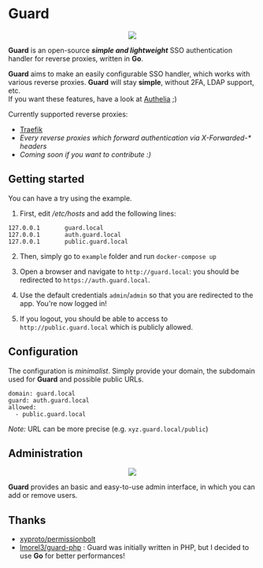 # Guard

<p align="center">
  <img src="https://raw.githubusercontent.com/lmorel3/guard/master/assets/screenshot.png">
</p>

**Guard** is an open-source _**simple and lightweight**_ SSO authentication handler for reverse proxies, written in **Go**.

**Guard** aims to make an easily configurable SSO handler, which works with various reverse proxies.
**Guard** will stay **simple**, without 2FA, LDAP support, etc. \
If you want these features, have a look at [Authelia](https://github.com/clems4ever/authelia) ;)

Currently supported reverse proxies:

- [Traefik](https://traefik.io/)
- _Every reverse proxies which forward authentication via X-Forwarded-* headers_
- _Coming soon if you want to contribute :)_

## Getting started
You can have a try using the example.

1. First, edit _/etc/hosts_ and add the following lines:
```
127.0.0.1       guard.local
127.0.0.1       auth.guard.local
127.0.0.1       public.guard.local
```

2. Then, simply go to `example` folder and run `docker-compose up` 

3. Open a browser and navigate to `http://guard.local`: you should be redirected to `https://auth.guard.local`.

4. Use the default credentials `admin`/`admin` so that you are redirected to the app. You're now logged in!

5. If you logout, you should be able to access to `http://public.guard.local` which is publicly allowed.

## Configuration

The configuration is _minimalist_. Simply provide your domain, the subdomain used for **Guard** and possible public URLs.

```
domain: guard.local
guard: auth.guard.local
allowed:
  - public.guard.local
```

_Note:_ URL can be more precise (e.g. `xyz.guard.local/public`)

## Administration

<p align="center">
  <img src="https://raw.githubusercontent.com/lmorel3/guard/master/assets/screenshot_admin.png">
</p>

**Guard** provides an basic and easy-to-use admin interface, in which you can add or remove users.

## Thanks
- [xyproto/permissionbolt](https://github.com/xyproto/permissionbolt)
- [lmorel3/guard-php](https://github.com/lmorel3/guard-php) : Guard was initially written in PHP, but I decided to use **Go** for better performances!